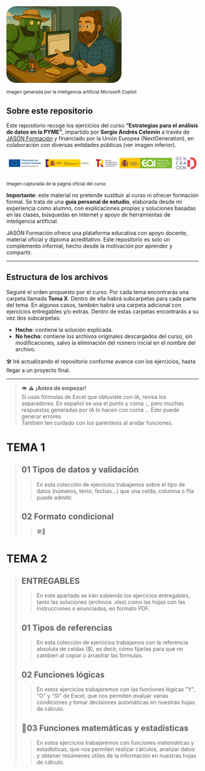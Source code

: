 <div style="display: flex; justify-content: left;">
    <img src="imag/v3.png" style="border-radius: 25px; width: 60%;">
</div>

<small>Imagen generada por la inteligencia artificial Microsoft Copilot</small>

## Sobre este repositorio

Este repositorio recoge los ejercicios del curso **“Estrategias para el análisis de datos en la PYME”**, impartido por **Sergio Andrés Celemin** a través de [JASÓN Formación](https://www.jasonformacion.com) y financiado por la Unión Europea (NextGeneration), en colaboración con diversas entidades públicas (ver imagen inferior).

<img src="imag/ico.jpg" width="1000">  
      
<small>Imagen capturada de la página oficial del curso</small>

**Importante**: este material no pretende sustituir al curso ni ofrecer formación formal. Se trata de una **guía personal de estudio**, elaborada desde mi experiencia como alumno, con explicaciones propias y soluciones basadas en las clases, búsquedas en internet y apoyo de herramientas de inteligencia artificial.

JASÓN Formación ofrece una plataforma educativa con apoyo docente, material oficial y diploma acreditativo. Este repositorio es solo un complemento informal, hecho desde la motivación por aprender y compartir.

---
## Estructura de los archivos

Seguiré el orden propuesto por el curso. Por cada tema encontrarás una carpeta llamada **Tema X**. Dentro de ella habrá subcarpetas para cada parte del tema. En algunos casos, también habrá una carpeta adicional con ejercicios entregables y/o extras. Dentro de estas carpetas encontrarás a su vez dos subcarpetas:

- **Hecho**: contiene la solución explicada.
- **No hecho**: contiene los archivos originales descargados del curso, sin modificaciones, salvo la eliminación del número inicial en el nombre del archivo.

  
🛠️ Iré actualizando el repositorio conforme avance con los ejercicios, hasta llegar a un proyecto final.

---

> 👁️ ⚠️ **¡Antes de empezar!**  
> Si usas fórmulas de Excel que obtuviste con IA, revisa los separadores. En español se usa el punto y coma `;`, pero muchas respuestas generadas por IA lo hacen con coma `,`. Esto puede generar errores.  
> También ten cuidado con los paréntesis al anidar funciones.
  
# TEMA 1
>## 01 Tipos de datos y validación  
>> En esta colección de ejercicios trabajamos sobre el tipo de datos (números, texto, fechas…) que una celda, columna o fila puede admitir.   
>## 02 Formato condicional  
>>🛠️🚧
  
# TEMA 2
>## ENTREGABLES
>> En este apartado se irán subiendo los ejercicios entregables, tanto las soluciones (archivos .xlsx) como las hojas con las instrucciones o enunciados, en formato PDF. 
>## 01 Tipos de referencias
>> En esta colección de ejercicios trabajamos con la referencia absoluta de celdas ($), es decir, cómo fijarlas para que no cambien al copiar o arrastrar las fórmulas.   
>## 02 Funciones lógicas
>> En estos ejercicios trabajaremos con las funciones lógicas "Y", "O" y "SI" de Excel, que nos permiten evaluar varias condiciones y tomar decisiones automáticas en nuestras hojas de cálculo.  
>## 🔄03 Funciones matemáticas y estadísticas
>> En estos ejercicios trabajaremos con funciones matemáticas y estadísticas, que nos permiten realizar cálculos, analizar datos y obtener resúmenes útiles de la información en nuestras hojas de cálculo.

